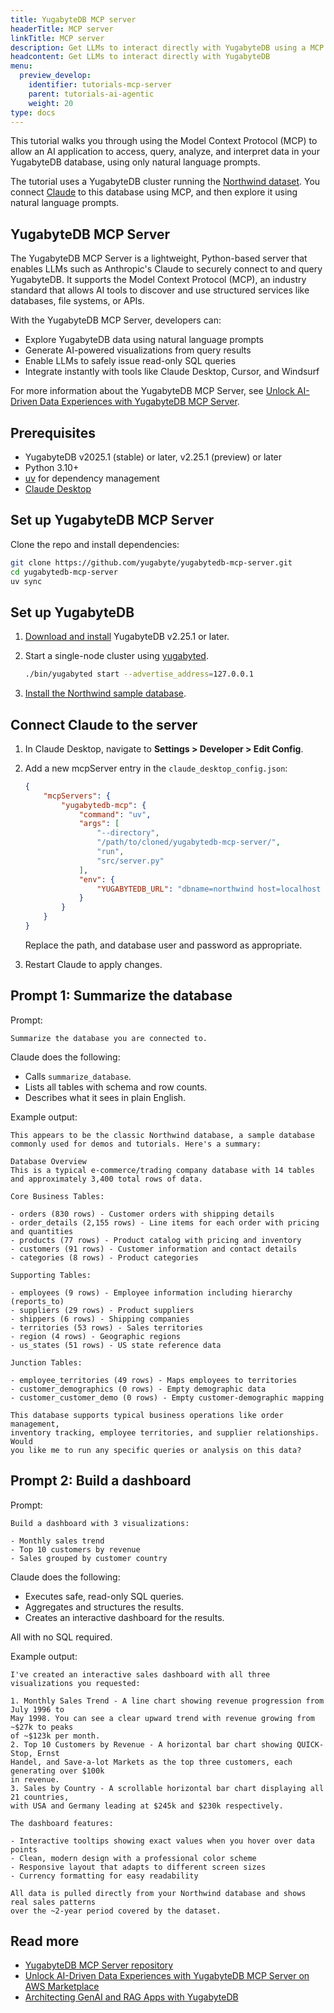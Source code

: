 ```yaml
---
title: YugabyteDB MCP server
headerTitle: MCP server
linkTitle: MCP server
description: Get LLMs to interact directly with YugabyteDB using a MCP server
headcontent: Get LLMs to interact directly with YugabyteDB
menu:
  preview_develop:
    identifier: tutorials-mcp-server
    parent: tutorials-ai-agentic
    weight: 20
type: docs
---
```


This tutorial walks you through using the Model Context Protocol (MCP) to allow an AI application to access, query, analyze, and interpret data in your YugabyteDB database, using only natural language prompts.

The tutorial uses a YugabyteDB cluster running the [Northwind dataset](../../../../sample-data/northwind/). You connect [Claude](https://claude.com/product/overview) to this database using MCP, and then explore it using natural language prompts.

## YugabyteDB MCP Server

The YugabyteDB MCP Server is a lightweight, Python-based server that enables LLMs such as Anthropic's Claude to securely connect to and query YugabyteDB. It supports the Model Context Protocol (MCP), an industry standard that allows AI tools to discover and use structured services like databases, file systems, or APIs.

With the YugabyteDB MCP Server, developers can:

- Explore YugabyteDB data using natural language prompts
- Generate AI-powered visualizations from query results
- Enable LLMs to safely issue read-only SQL queries
- Integrate instantly with tools like Claude Desktop, Cursor, and Windsurf

For more information about the YugabyteDB MCP Server, see [Unlock AI-Driven Data Experiences with YugabyteDB MCP Server](https://www.yugabyte.com/blog/yugabytedb-mcp-server-on-aws-marketplace/).

## Prerequisites

- YugabyteDB v2025.1 (stable) or later, v2.25.1 (preview) or later
- Python 3.10+
- [uv](https://docs.astral.sh/uv/) for dependency management
- [Claude Desktop](https://claude.ai/download)

## Set up YugabyteDB MCP Server

Clone the repo and install dependencies:

```sh
git clone https://github.com/yugabyte/yugabytedb-mcp-server.git
cd yugabytedb-mcp-server
uv sync
```

## Set up YugabyteDB

1. [Download and install](https://download.yugabyte.com) YugabyteDB v2.25.1 or later.

1. Start a single-node cluster using [yugabyted](../../../../reference/configuration/yugabyted/).

    ```sh
    ./bin/yugabyted start --advertise_address=127.0.0.1
    ```

1. [Install the Northwind sample database](../../../../sample-data/northwind/#install-the-northwind-sample-database).

## Connect Claude to the server

1. In Claude Desktop, navigate to **Settings > Developer > Edit Config**.

1. Add a new mcpServer entry in the `claude_desktop_config.json`:

    ```json
    {
        "mcpServers": {
            "yugabytedb-mcp": {
                "command": "uv",
                "args": [
                    "--directory",
                    "/path/to/cloned/yugabytedb-mcp-server/",
                    "run",
                    "src/server.py"
                ],
                "env": {
                    "YUGABYTEDB_URL": "dbname=northwind host=localhost port=5433 user=yugabyte password=yugabyte"
                }
            }
        }
    }
    ```

    Replace the path, and database user and password as appropriate.

1. Restart Claude to apply changes.

## Prompt 1: Summarize the database

Prompt:

```text
Summarize the database you are connected to.
```

Claude does the following:

- Calls `summarize_database`.
- Lists all tables with schema and row counts.
- Describes what it sees in plain English.

Example output:

```output
This appears to be the classic Northwind database, a sample database 
commonly used for demos and tutorials. Here's a summary:

Database Overview
This is a typical e-commerce/trading company database with 14 tables 
and approximately 3,400 total rows of data.

Core Business Tables:

- orders (830 rows) - Customer orders with shipping details
- order_details (2,155 rows) - Line items for each order with pricing and quantities
- products (77 rows) - Product catalog with pricing and inventory
- customers (91 rows) - Customer information and contact details
- categories (8 rows) - Product categories

Supporting Tables:

- employees (9 rows) - Employee information including hierarchy (reports_to)
- suppliers (29 rows) - Product suppliers
- shippers (6 rows) - Shipping companies
- territories (53 rows) - Sales territories
- region (4 rows) - Geographic regions
- us_states (51 rows) - US state reference data

Junction Tables:

- employee_territories (49 rows) - Maps employees to territories
- customer_demographics (0 rows) - Empty demographic data
- customer_customer_demo (0 rows) - Empty customer-demographic mapping

This database supports typical business operations like order management, 
inventory tracking, employee territories, and supplier relationships. Would 
you like me to run any specific queries or analysis on this data?
```

## Prompt 2: Build a dashboard

Prompt:

```text
Build a dashboard with 3 visualizations:

- Monthly sales trend
- Top 10 customers by revenue
- Sales grouped by customer country
```

Claude does the following:

- Executes safe, read-only SQL queries.
- Aggregates and structures the results.
- Creates an interactive dashboard for the results.

All with no SQL required.

Example output:

```output
I've created an interactive sales dashboard with all three visualizations you requested:

1. Monthly Sales Trend - A line chart showing revenue progression from July 1996 to 
May 1998. You can see a clear upward trend with revenue growing from ~$27k to peaks 
of ~$123k per month.
2. Top 10 Customers by Revenue - A horizontal bar chart showing QUICK-Stop, Ernst 
Handel, and Save-a-lot Markets as the top three customers, each generating over $100k 
in revenue.
3. Sales by Country - A scrollable horizontal bar chart displaying all 21 countries, 
with USA and Germany leading at $245k and $230k respectively.

The dashboard features:

- Interactive tooltips showing exact values when you hover over data points
- Clean, modern design with a professional color scheme
- Responsive layout that adapts to different screen sizes
- Currency formatting for easy readability

All data is pulled directly from your Northwind database and shows real sales patterns 
over the ~2-year period covered by the dataset.
```

## Read more

- [YugabyteDB MCP Server repository](https://github.com/yugabyte/yugabytedb-mcp-server)
- [Unlock AI-Driven Data Experiences with YugabyteDB MCP Server on AWS Marketplace](https://www.yugabyte.com/blog/yugabytedb-mcp-server-on-aws-marketplace/)
- [Architecting GenAI and RAG Apps with YugabyteDB](https://www.yugabyte.com/ai/)
